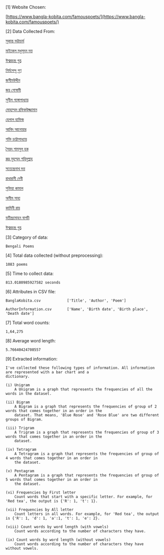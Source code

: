[1] Website Chosen:

   [https://www.bangla-kobita.com/famouspoets/](https://www.bangla-kobita.com/famouspoets/)



[2] Data Collected From:

   [সুকান্ত ভট্টাচার্য](https://www.bangla-kobita.com/sukanta/)
    
   [মাইকেল মধুসূদন দত্ত](https://www.bangla-kobita.com/madhusudan/)
    
   [ঈশ্বরচন্দ্র গুপ্ত]()
    
   [নির্মলেন্দু গুণ](https://www.bangla-kobita.com/nirmalendugoon/)
    
   [জসীমউদ্দীন](https://www.bangla-kobita.com/jasimuddin/)
    
   [জয় গোস্বামী](https://www.bangla-kobita.com/joygoswami/)
    
   [সুনীল গঙ্গোপাধ্যায়](https://www.bangla-kobita.com/sunilgangopadhyay/)
    
   [মোহাম্মদ রফিকউজ্জামান](https://www.bangla-kobita.com/rafiquzzaman/)
    
   [হেলাল হাফিজ](https://www.bangla-kobita.com/helalhafiz/)
    
   [আবিদ আনোয়ার](https://www.bangla-kobita.com/abid50anwar/)
    
   [শক্তি চট্টোপাধ্যায়](https://www.bangla-kobita.com/shaktichattopadhyay/)
    
   [সৈয়দ শামসুল হক](https://www.bangla-kobita.com/shamsulhaque/)
    
   [রুদ্র মুহম্মদ শহিদুল্লাহ](https://www.bangla-kobita.com/rudramohammad/)
    
   [সত্যেন্দ্রনাথ দত্ত](https://www.bangla-kobita.com/satyendranath/)
    
   [রাধারানী দেবী](https://www.bangla-kobita.com/radharanidevi/)
    
   [সুফিয়া কামাল](https://www.bangla-kobita.com/sufiakamal/)
    
   [অসীম সাহা](https://www.bangla-kobita.com/asimsaha/)
    
   [কামিনী রায়](https://www.bangla-kobita.com/kaminiroy/)
    
   [যতীন্দ্রমোহন বাগচী](https://www.bangla-kobita.com/jatindramohan/)
    
   [ঈশ্বরচন্দ্র গুপ্ত](https://www.bangla-kobita.com/ishwarchandragupta/)


[3] Category of data:
    
    Bengali Poems


[4] Total data collected (without preprocessing):
    
    1083 poems


[5] Time to collect data:
    
    813.0180985927582 seconds


[6] Attributes in CSV file:
    
    BanglaKobita.csv            ['Title', 'Author', 'Poem']
    
    AuthorInformation.csv       ['Name', 'Birth date', 'Birth place', 'Death date']


[7] Total word counts:
    
    1,64,275


[8] Average word length:
    
    5.76640424708557


[9] Extracted information:
    
    I've collected these following types of information. All information are represented with a bar chart and a
    dictionary.

    (i) Unigram
        A Unigram is a graph that represents the frequencies of all the words in the dataset.

    (ii) Bigram
        A Bigram is a graph that represents the frequencies of group of 2 words that comes together in an order in the
        dataset. That means, 'Blue Rose' and 'Rose Blue' are two different groups of Bigram.

    (iii) Trigram
        A Trigram is a graph that represents the frequencies of group of 3 words that comes together in an order in the
        dataset.

    (iv) Tetragram
        A Tetragram is a graph that represents the frequencies of group of 4 words that comes together in an order in
        the dataset.

    (v) Pentagram
        A Pentagram is a graph that represents the frequencies of group of 5 words that comes together in an order in
        the dataset.

    (vi) Frequencies by First letter
        Count words that start with a specific letter. For example, for 'Red tea', the output is {'R': 1, 't': 1}.

    (vii) Frequencies by All letter
        Count letters in all words. For example, for 'Red tea', the output is {'R': 1, 'd': 1, 'a':1, 't': 1, 'e': 2}.

    (viii) Count words by word length (with vowels)
        Count words according to the number of characters they have.

    (ix) Count words by word length (without vowels)
        Count words according to the number of characters they have without vowels.
